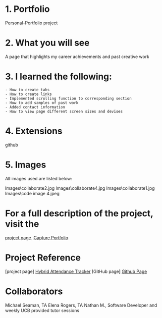 # 1. Portfolio
Personal-Portfolio project

# 2. What you will see
A page that highlights my career achievements and past creative work

# 3. I learned the following:
    - How to create tabs
    - How to create links
    - Implemented scrolling function to corresponding section
    - How to add samples of past work 
    - Added contact information 
    - How to view page different screen sizes and devises

# 4. Extensions
github

# 5. Images
All images used are listed below:

Images\collaborate2.jpg
Images\collaborate4.jpg
Images\collaborate1.jpg
Images\code image 4.jpeg


# For a full description of the project, visit the
[project page](https://github.cgitom/ahermez/Portfolio/tree/0bade8dd2865399ffae1a5b0348708b7162adc71).
[Capture Portfolio](https://github.com/ahermez/Portfolio/assets/131738383/bac01dc7-7e5a-4dbf-b5ca-fdaa27ebaeab)

# Project Reference
[project page] <a href="https://ahermez.github.io/hybrid-tracker-project-1/">Hybrid Attendance Tracker</a>
[GitHub page] <a href="https://github.com/ahermez/hybrid-tracker-project-1.git">Github Page</a>



# Collaborators
Michael Seaman, TA 
Elena Rogers, TA
Nathan M., Software Developer 
and weekly UCB provided tutor sessions